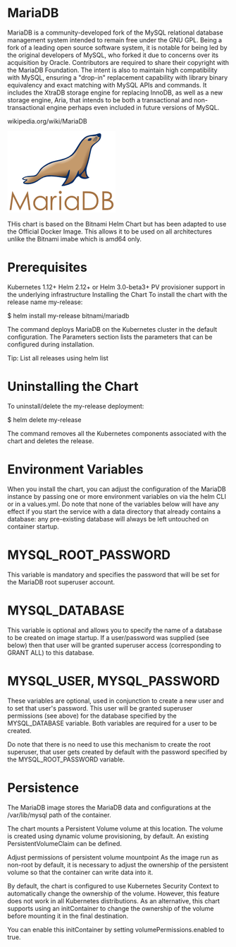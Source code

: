 # MariaDB

MariaDB is a community-developed fork of the MySQL relational database management system intended to remain free under the GNU GPL. Being a fork of a leading open source software system, it is notable for being led by the original developers of MySQL, who forked it due to concerns over its acquisition by Oracle. Contributors are required to share their copyright with the MariaDB Foundation.
The intent is also to maintain high compatibility with MySQL, ensuring a "drop-in" replacement capability with library binary equivalency and exact matching with MySQL APIs and commands. It includes the XtraDB storage engine for replacing InnoDB, as well as a new storage engine, Aria, that intends to be both a transactional and non-transactional engine perhaps even included in future versions of MySQL.

wikipedia.org/wiki/MariaDB

<img src="https://raw.githubusercontent.com/docker-library/docs/74e3b3d4d60389208732dbd2c95145868111d959/mariadb/logo.png" alt="logo">

THis chart is based on the Bitnami Helm Chart but has been adapted to use the Official Docker Image. This allows it to be used on all architectures unlike the Bitnami imabe which is amd64 only.

# Prerequisites
Kubernetes 1.12+
Helm 2.12+ or Helm 3.0-beta3+
PV provisioner support in the underlying infrastructure
Installing the Chart
To install the chart with the release name my-release:

$ helm install my-release bitnami/mariadb

The command deploys MariaDB on the Kubernetes cluster in the default configuration. The Parameters section lists the parameters that can be configured during installation.

Tip: List all releases using helm list

# Uninstalling the Chart
To uninstall/delete the my-release deployment:

$ helm delete my-release

The command removes all the Kubernetes components associated with the chart and deletes the release.

# Environment Variables
When you install the chart, you can adjust the configuration of the MariaDB instance by passing one or more environment variables on via the helm CLI or in a values.yml. Do note that none of the variables below will have any effect if you start the service with a data directory that already contains a database: any pre-existing database will always be left untouched on container startup.

# MYSQL_ROOT_PASSWORD
This variable is mandatory and specifies the password that will be set for the MariaDB root superuser account.

# MYSQL_DATABASE
This variable is optional and allows you to specify the name of a database to be created on image startup. If a user/password was supplied (see below) then that user will be granted superuser access (corresponding to GRANT ALL) to this database.

# MYSQL_USER, MYSQL_PASSWORD
These variables are optional, used in conjunction to create a new user and to set that user's password. This user will be granted superuser permissions (see above) for the database specified by the MYSQL_DATABASE variable. Both variables are required for a user to be created.

Do note that there is no need to use this mechanism to create the root superuser, that user gets created by default with the password specified by the MYSQL_ROOT_PASSWORD variable.

# Persistence
The MariaDB image stores the MariaDB data and configurations at the /var/lib/mysql path of the container.

The chart mounts a Persistent Volume volume at this location. The volume is created using dynamic volume provisioning, by default. An existing PersistentVolumeClaim can be defined.

Adjust permissions of persistent volume mountpoint
As the image run as non-root by default, it is necessary to adjust the ownership of the persistent volume so that the container can write data into it.

By default, the chart is configured to use Kubernetes Security Context to automatically change the ownership of the volume. However, this feature does not work in all Kubernetes distributions. As an alternative, this chart supports using an initContainer to change the ownership of the volume before mounting it in the final destination.

You can enable this initContainer by setting volumePermissions.enabled to true.
